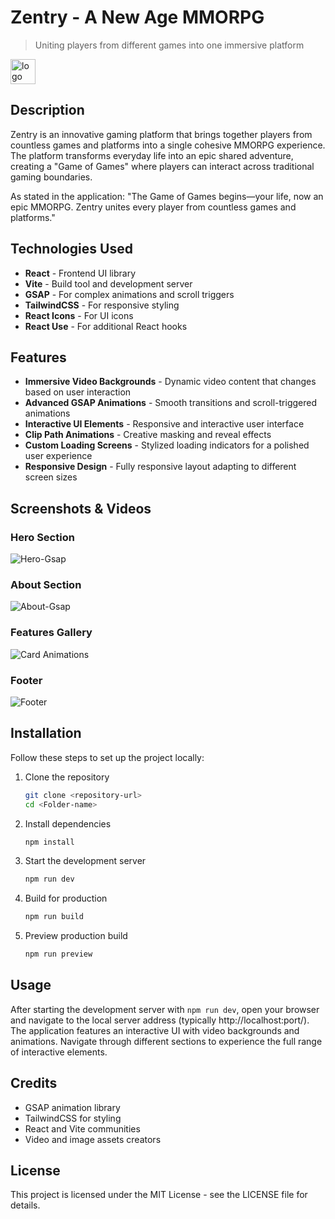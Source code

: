 # Zentry - A New Age MMORPG
> Uniting players from different games into one immersive platform

<img width="40" alt="logo" src="https://github.com/user-attachments/assets/203b9e92-b61d-4d36-976d-04d84e1089dd" />


## Description

Zentry is an innovative gaming platform that brings together players from countless games and platforms into a single cohesive MMORPG experience. The platform transforms everyday life into an epic shared adventure, creating a "Game of Games" where players can interact across traditional gaming boundaries.

As stated in the application: "The Game of Games begins—your life, now an epic MMORPG. Zentry unites every player from countless games and platforms."

## Technologies Used

- **React** - Frontend UI library
- **Vite** - Build tool and development server
- **GSAP** - For complex animations and scroll triggers
- **TailwindCSS** - For responsive styling
- **React Icons** - For UI icons
- **React Use** - For additional React hooks

## Features

- **Immersive Video Backgrounds** - Dynamic video content that changes based on user interaction
- **Advanced GSAP Animations** - Smooth transitions and scroll-triggered animations
- **Interactive UI Elements** - Responsive and interactive user interface
- **Clip Path Animations** - Creative masking and reveal effects
- **Custom Loading Screens** - Stylized loading indicators for a polished user experience
- **Responsive Design** - Fully responsive layout adapting to different screen sizes

## Screenshots & Videos

<!-- Add your screenshots and videos here. Consider including gifs of animations and key features -->

### Hero Section
<!-- Add hero section screenshots/videos here -->
![Hero-Gsap](img)
### About Section
<!-- Add about section screenshots/videos here -->
![About-Gsap](img)
### Features Gallery
<!-- Add feature gallery screenshots/videos here -->
![Card Animations](img)
### Footer 
![Footer](https://github.com/user-attachments/assets/87405bf5-145b-42ca-8764-ba660cde3b6f)

## Installation

Follow these steps to set up the project locally:

1. Clone the repository
   ```bash
   git clone <repository-url>
   cd <Folder-name>
   ```

2. Install dependencies
   ```bash
   npm install
   ```

3. Start the development server
   ```bash
   npm run dev
   ```

4. Build for production
   ```bash
   npm run build
   ```

5. Preview production build
   ```bash
   npm run preview
   ```

## Usage

After starting the development server with `npm run dev`, open your browser and navigate to the local server address (typically http://localhost:port/). The application features an interactive UI with video backgrounds and animations. Navigate through different sections to experience the full range of interactive elements.

## Credits

- GSAP animation library
- TailwindCSS for styling
- React and Vite communities
- Video and image assets creators

## License

This project is licensed under the MIT License - see the LICENSE file for details.

